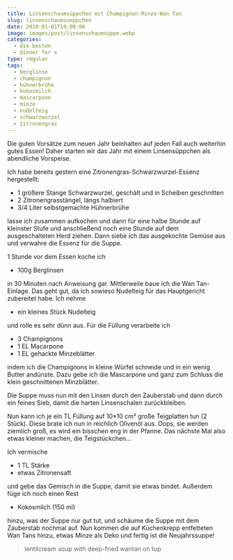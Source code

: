 ```yaml
---
title: Linsenschaumsüppchen mit Champignon-Minze-Wan Tan
slug: linsenschaumsueppchen
date: 2010-01-01T19:00:00
image: images/post/linsenschaumsuppe.webp
categories: 
  - die besten
  - dinner for x
type: regular
tags: 
  - berglinse
  - champignon
  - hühnerbrühe
  - kokosmilch
  - mascarpone
  - minze
  - nudelteig
  - schwarzwurzel
  - zitronengras
---
```


Die guten Vorsätze zum neuen Jahr beinhalten auf jeden Fall auch weiterhin gutes Essen! Daher starten wir das Jahr mit einem Linsensüppchen als abendliche Vorspeise.

Ich habe bereits gestern eine Zitronengras-Schwarzwurzel-Essenz hergestellt:

* 1 größere Stange Schwarzwurzel, geschält und in Scheiben geschnitten 
* 2 Zitronengrasstängel, längs halbiert 
* 3/4 Liter selbstgemachte Hühnerbrühe

lasse ich zusammen aufkochen und dann für eine halbe Stunde auf kleinster Stufe und anschließend noch eine Stunde auf dem ausgeschalteten Herd ziehen. Dann siebe ich das ausgekochte Gemüse aus und verwahre die Essenz für die Suppe.

1 Stunde vor dem Essen koche ich

* 100g Berglinsen

in 30 Minuten nach Anweisung gar. Mittlerweile baue ich die Wan Tan-Einlage. Das geht gut, da ich sowieso Nudelteig für das Hauptgericht zubereitet habe. Ich nehme

* ein kleines Stück Nudelteig

und rolle es sehr dünn aus. Für die Füllung verarbeite ich

* 3 Champignons 
* 1 EL Macarpone 
* 1 EL gehackte Minzeblätter

indem ich die Champignons in kleine Würfel schneide und in ein wenig Butter andünste. Dazu gebe ich die Mascarpone und ganz zum Schluss die klein geschnittenen Minzblätter.

Die Suppe muss nun mit den Linsen durch den Zauberstab und dann durch ein feines Sieb, damit die harten Linsenschalen zurückbleiben.

Nun kann ich je ein TL Füllung auf 10\*10 cm² große Teigplatten tun (2 Stück). Diese brate ich nun in reichlich Olivenöl aus. Oops, sie werden ziemlich groß, es wird ein bisschen eng in der Pfanne. Das nächste Mal also etwas kleiner machen, die Teigstückchen...

Ich vermische 
* 1 TL Stärke 
* etwas Zitronensaft

und gebe das Gemisch in die Suppe, damit sie etwas bindet. Außerdem füge ich noch einen Rest

* Kokosmilch (150 ml)

hinzu, was der Suppe nur gut tut, und schäume die Suppe mit dem Zauberstab nochmal auf. Nun kommen die auf Küchenkrepp entfetteten Wan Tans hinzu, etwas Minze als Deko und fertig ist die Neujahrssuppe!

> lentilcream soup with deep-fried wantan on top